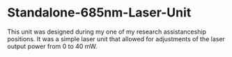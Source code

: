 # Standalone-685nm-Laser-Unit

This unit was designed during my one of my research assistanceship positions. It was a simple laser unit that allowed for adjustments of the laser output power from 0 to 40 mW. 
